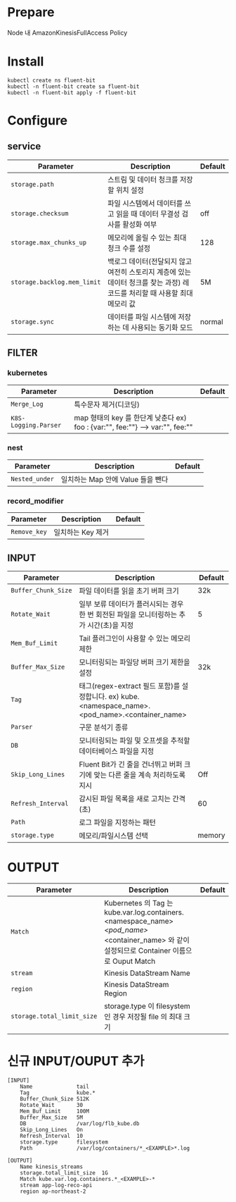 # Prepare
Node 내 AmazonKinesisFullAccess Policy


# Install
```console
kubectl create ns fluent-bit
kubectl -n fluent-bit create sa fluent-bit
kubectl -n fluent-bit apply -f fluent-bit
```


# Configure
## service
|Parameter|Description|Default|
|---|---|---|
|`storage.path`|스트림 및 데이터 청크를 저장할 위치 설정| |
|`storage.checksum`|파일 시스템에서 데이터를 쓰고 읽을 때 데이터 무결성 검사를 활성화 여부|off|
|`storage.max_chunks_up`|메모리에 올릴 수 있는 최대 청크 수를 설정|128|
|`storage.backlog.mem_limit`|백로그 데이터(전달되지 않고 여전히 스토리지 계층에 있는 데이터 청크를 찾는 과정) 레코드를 처리할 때 사용할 최대 메모리 값|5M|
|`storage.sync`|데이터를 파일 시스템에 저장하는 데 사용되는 동기화 모드|normal|

## FILTER
### kubernetes
|Parameter|Description|Default|
|---|---|---|
|`Merge_Log`|특수문자 제거(디코딩)| |
|`K8S-Logging.Parser`|map 형태의 key 를 한단계 낮춘다  ex) foo : {var:"", fee:""} --> var:"", fee:""| |


### nest
|Parameter|Description|Default|
|---|---|---|
|`Nested_under`|일치하는 Map 안에 Value 들을 뺀다| |

### record_modifier
|Parameter|Description|Default|
|---|---|---|
|`Remove_key`|일치하는 Key 제거| |



## INPUT
|Parameter|Description|Default|
|---|---|---|
|`Buffer_Chunk_Size`|파일 데이터를 읽을 초기 버퍼 크기|32k|
|`Rotate_Wait`|일부 보류 데이터가 플러시되는 경우 한 번 회전된 파일을 모니터링하는 추가 시간(초)을 지정|5|
|`Mem_Buf_Limit`|Tail 플러그인이 사용할 수 있는 메모리 제한| |
|`Buffer_Max_Size`|모니터링되는 파일당 버퍼 크기 제한을 설정|32k|
|`Tag`|태그(regex-extract 필드 포함)를 설정합니다. ex) kube.<namespace_name>.<pod_name>.<container_name>| |
|`Parser`|구문 분석기 종류||
|`DB`|모니터링되는 파일 및 오프셋을 추적할 데이터베이스 파일을 지정||
|`Skip_Long_Lines`|Fluent Bit가 긴 줄을 건너뛰고 버퍼 크기에 맞는 다른 줄을 계속 처리하도록 지시|Off|
|`Refresh_Interval`|감시된 파일 목록을 새로 고치는 간격(초)|60|
|`Path`|로그 파일을 지정하는 패턴||
|`storage.type`|메모리/파일시스템 선택|memory|


# OUTPUT
|Parameter|Description|Default|
|---|---|---|
|`Match`|Kubernetes 의 Tag 는 kube.var.log.containers.<namespace_name>_<pod_name>_<container_name> 와 같이 설정되므로 Container 이름으로 Ouput Match||
|`stream`|Kinesis DataStream Name||
|`region`|Kinesis DataStream Region||
|`storage.total_limit_size`|storage.type 이 filesystem 인 경우 저장될 file 의 최대 크기||



# 신규 INPUT/OUPUT 추가
```console
[INPUT]
    Name              tail
    Tag               kube.*
    Buffer_Chunk_Size 512K
    Rotate_Wait       30
    Mem_Buf_Limit     100M
    Buffer_Max_Size   5M
    DB                /var/log/flb_kube.db
    Skip_Long_Lines   On
    Refresh_Interval  10
    storage.type      filesystem
    Path              /var/log/containers/*_<EXAMPLE>*.log

[OUTPUT]
    Name kinesis_streams
    storage.total_limit_size  1G
    Match kube.var.log.containers.*_<EXAMPLE>-*
    stream app-log-reco-api
    region ap-northeast-2
```
